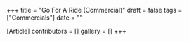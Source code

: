 +++
title = "Go For A Ride (Commercial)"
draft = false
tags = ["Commercials"]
date = ""

[Article]
contributors = []
gallery = []
+++